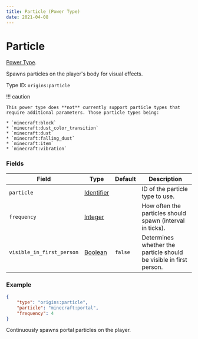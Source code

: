 ```yaml
---
title: Particle (Power Type)
date: 2021-04-08
---
```

# Particle

[Power Type](../power_types.md).

Spawns particles on the player's body for visual effects.

Type ID: `origins:particle`

!!! caution

    This power type does **not** currently support particle types that require additional parameters. Those particle types being:

    * `minecraft:block`
    * `minecraft:dust_color_transition`
    * `minecraft:dust`
    * `minecraft:falling_dust`
    * `minecraft:item`
    * `minecraft:vibration`

### Fields

Field  | Type | Default | Description
-------|------|---------|-------------
`particle` | [Identifier](../data_types/identifier.md) | | ID of the particle type to use.
`frequency` | [Integer](../data_types/integer.md) | | How often the particles should spawn (interval in ticks).
`visible_in_first_person` | [Boolean](../data_types/boolean.md) | `false` | Determines whether the particle should be visible in first person.

### Example
```json
{
  	"type": "origins:particle",
  	"particle": "minecraft:portal",
  	"frequency": 4
}
```
Continuously spawns portal particles on the player.
